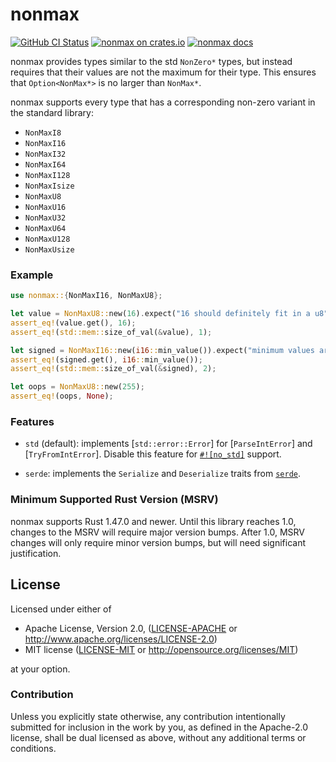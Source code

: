 # nonmax

[![GitHub CI Status](https://github.com/LPGhatguy/nonmax/workflows/CI/badge.svg)](https://github.com/LPGhatguy/nonmax/actions)
[![nonmax on crates.io](https://img.shields.io/crates/v/nonmax.svg)](https://crates.io/crates/nonmax)
[![nonmax docs](https://img.shields.io/badge/docs-docs.rs-orange.svg)](https://docs.rs/nonmax)

nonmax provides types similar to the std `NonZero*` types, but instead requires
that their values are not the maximum for their type. This ensures that
`Option<NonMax*>` is no larger than `NonMax*`.

nonmax supports every type that has a corresponding non-zero variant in the
standard library:

* `NonMaxI8`
* `NonMaxI16`
* `NonMaxI32`
* `NonMaxI64`
* `NonMaxI128`
* `NonMaxIsize`
* `NonMaxU8`
* `NonMaxU16`
* `NonMaxU32`
* `NonMaxU64`
* `NonMaxU128`
* `NonMaxUsize`

### Example

```rust
use nonmax::{NonMaxI16, NonMaxU8};

let value = NonMaxU8::new(16).expect("16 should definitely fit in a u8");
assert_eq!(value.get(), 16);
assert_eq!(std::mem::size_of_val(&value), 1);

let signed = NonMaxI16::new(i16::min_value()).expect("minimum values are fine");
assert_eq!(signed.get(), i16::min_value());
assert_eq!(std::mem::size_of_val(&signed), 2);

let oops = NonMaxU8::new(255);
assert_eq!(oops, None);
```

### Features

* `std` (default): implements [`std::error::Error`] for [`ParseIntError`] and
[`TryFromIntError`]. Disable this feature for
[`#![no_std]`](https://rust-embedded.github.io/book/intro/no-std.html) support.

* `serde`: implements the `Serialize` and `Deserialize` traits from [`serde`](https://crates.io/crates/serde).

### Minimum Supported Rust Version (MSRV)

nonmax supports Rust 1.47.0 and newer. Until this library reaches 1.0,
changes to the MSRV will require major version bumps. After 1.0, MSRV changes
will only require minor version bumps, but will need significant justification.

## License

Licensed under either of

 * Apache License, Version 2.0, ([LICENSE-APACHE](LICENSE-APACHE) or http://www.apache.org/licenses/LICENSE-2.0)
 * MIT license ([LICENSE-MIT](LICENSE-MIT) or http://opensource.org/licenses/MIT)

at your option.

### Contribution
Unless you explicitly state otherwise, any contribution intentionally submitted for inclusion in the work by you, as defined in the Apache-2.0 license, shall be dual licensed as above, without any additional terms or conditions.
